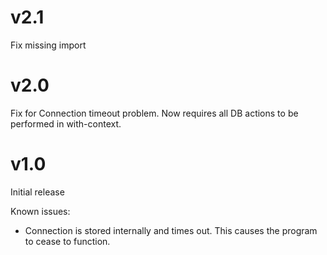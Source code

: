 
# v2.1

Fix missing import

# v2.0

Fix for Connection timeout problem.
Now requires all DB actions to be performed in with-context.

# v1.0

Initial release

Known issues:

* Connection is stored internally and times out.
  This causes the program to cease to function.
